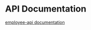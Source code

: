 # API Documentation 
[employee-api documentation](https://documenter.getpostman.com/view/16879698/UzR1K36y)